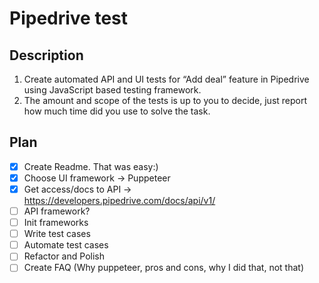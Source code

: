 # Pipedrive test

## Description

1. Create automated API and UI tests for “Add deal” feature in Pipedrive using JavaScript based testing framework.
2. The amount and scope of the tests is up to you to decide, just report how much time did you use to solve the task.

## Plan
- [x] Create Readme. That was easy:)
- [x] Choose UI framework -> Puppeteer
- [x] Get access/docs to API -> https://developers.pipedrive.com/docs/api/v1/
- [ ] API framework?
- [ ] Init frameworks
- [ ] Write test cases
- [ ] Automate test cases
- [ ] Refactor and Polish
- [ ] Create FAQ (Why puppeteer, pros and cons, why I did that, not that)